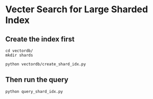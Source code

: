 
# Vecter Search for Large Sharded Index

## Create the index first
```
cd vectordb/
mkdir shards

python vectordb/create_shard_idx.py
```

## Then run the query
```
python query_shard_idx.py
```
